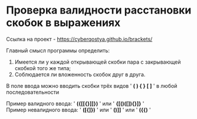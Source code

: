 # Проверка валидности расстановки скобок в выражениях  
Ссылка на проект - https://cyberqostya.github.io/brackets/

Главный смысл программы определить: 
1. Имеется ли у каждой открывающей скобки пара с закрывающей скобкой того же типа;
2. Соблюдается ли вложенность скобок друг в друга.  

В поле ввода можно вводить скобки трёх видов ' **( ) { } [ ]** ' в любой последовательности  

Пример валидного ввода: ' **({[[{}]]})** ' или ' **{[()([]){}]}** '  
Пример невалидного ввода: ' **([{]})** ' или ' **()]]** ' или ' **({{)** '